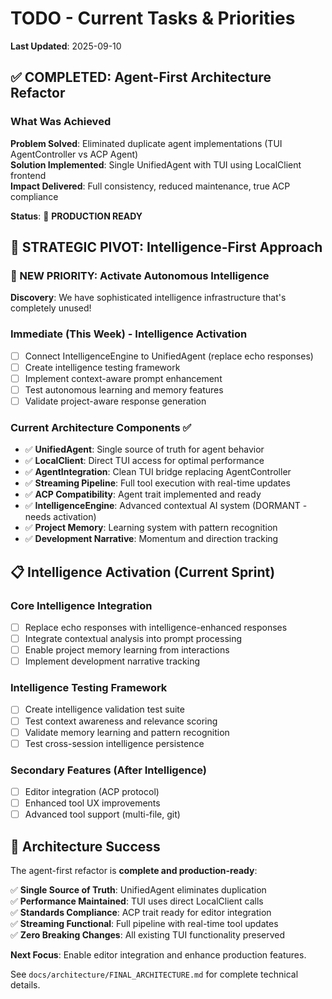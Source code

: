 # TODO - Current Tasks & Priorities

**Last Updated**: 2025-09-10

## ✅ COMPLETED: Agent-First Architecture Refactor

### What Was Achieved
**Problem Solved**: Eliminated duplicate agent implementations (TUI AgentController vs ACP Agent)  
**Solution Implemented**: Single UnifiedAgent with TUI using LocalClient frontend  
**Impact Delivered**: Full consistency, reduced maintenance, true ACP compliance

**Status**: 🎯 **PRODUCTION READY**

## 🚀 STRATEGIC PIVOT: Intelligence-First Approach

### 🎯 NEW PRIORITY: Activate Autonomous Intelligence
**Discovery**: We have sophisticated intelligence infrastructure that's completely unused!

### Immediate (This Week) - Intelligence Activation  
- [ ] Connect IntelligenceEngine to UnifiedAgent (replace echo responses)
- [ ] Create intelligence testing framework  
- [ ] Implement context-aware prompt enhancement
- [ ] Test autonomous learning and memory features
- [ ] Validate project-aware response generation

### Current Architecture Components ✅
- ✅ **UnifiedAgent**: Single source of truth for agent behavior
- ✅ **LocalClient**: Direct TUI access for optimal performance  
- ✅ **AgentIntegration**: Clean TUI bridge replacing AgentController
- ✅ **Streaming Pipeline**: Full tool execution with real-time updates
- ✅ **ACP Compatibility**: Agent trait implemented and ready
- ✅ **IntelligenceEngine**: Advanced contextual AI system (DORMANT - needs activation)
- ✅ **Project Memory**: Learning system with pattern recognition
- ✅ **Development Narrative**: Momentum and direction tracking

## 📋 Intelligence Activation (Current Sprint)

### Core Intelligence Integration
- [ ] Replace echo responses with intelligence-enhanced responses
- [ ] Integrate contextual analysis into prompt processing
- [ ] Enable project memory learning from interactions
- [ ] Implement development narrative tracking

### Intelligence Testing Framework
- [ ] Create intelligence validation test suite
- [ ] Test context awareness and relevance scoring
- [ ] Validate memory learning and pattern recognition  
- [ ] Test cross-session intelligence persistence

### Secondary Features (After Intelligence)
- [ ] Editor integration (ACP protocol)
- [ ] Enhanced tool UX improvements
- [ ] Advanced tool support (multi-file, git)

## 🎯 Architecture Success

The agent-first refactor is **complete and production-ready**:

✅ **Single Source of Truth**: UnifiedAgent eliminates duplication  
✅ **Performance Maintained**: TUI uses direct LocalClient calls  
✅ **Standards Compliance**: ACP trait ready for editor integration  
✅ **Streaming Functional**: Full pipeline with real-time tool updates  
✅ **Zero Breaking Changes**: All existing TUI functionality preserved  

**Next Focus**: Enable editor integration and enhance production features.

See `docs/architecture/FINAL_ARCHITECTURE.md` for complete technical details.